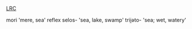 [LRC](https://lrc.la.utexas.edu/lex/semantic/field/PW_SE)

mori   'mere, sea'   reflex
selos-   'sea, lake, swamp' 
trii̯əto-   'sea; wet, watery'

